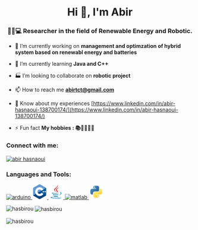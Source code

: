 <h1 align="center">Hi 👋, I'm Abir</h1>
<h3 align="center">👩‍💻💻 Researcher in the field of Renewable Energy and Robotic.</h3>

- 🔭 I’m currently working on **management and optimzation of hybrid system based on renewabl energy and batteries**

- 🌱 I’m currently learning **Java and C++**

- 🏭 I’m looking to collaborate on **robotic project**

- 📫 How to reach me **abirtct@gmail.com**

- 📄 Know about my experiences [https://www.linkedin.com/in/abir-hasnaoui-138700174/](https://www.linkedin.com/in/abir-hasnaoui-138700174/)

- ⚡ Fun fact **My hobbies : 📚🎨🥊🥋🐎**

<h3 align="left">Connect with me:</h3>
<p align="left">
<a href="https://linkedin.com/in/abir hasnaoui" target="blank"><img align="center" src="https://raw.githubusercontent.com/rahuldkjain/github-profile-readme-generator/master/src/images/icons/Social/linked-in-alt.svg" alt="abir hasnaoui" height="30" width="40" /></a>
</p>

<h3 align="left">Languages and Tools:</h3>
<p align="left"> <a href="https://www.arduino.cc/" target="_blank" rel="noreferrer"> <img src="https://cdn.worldvectorlogo.com/logos/arduino-1.svg" alt="arduino" width="40" height="40"/> </a> <a href="https://www.w3schools.com/cpp/" target="_blank" rel="noreferrer"> <img src="https://raw.githubusercontent.com/devicons/devicon/master/icons/cplusplus/cplusplus-original.svg" alt="cplusplus" width="40" height="40"/> </a> <a href="https://www.java.com" target="_blank" rel="noreferrer"> <img src="https://raw.githubusercontent.com/devicons/devicon/master/icons/java/java-original.svg" alt="java" width="40" height="40"/> </a> <a href="https://www.mathworks.com/" target="_blank" rel="noreferrer"> <img src="https://upload.wikimedia.org/wikipedia/commons/2/21/Matlab_Logo.png" alt="matlab" width="40" height="40"/> </a> <a href="https://www.python.org" target="_blank" rel="noreferrer"> <img src="https://raw.githubusercontent.com/devicons/devicon/master/icons/python/python-original.svg" alt="python" width="40" height="40"/> </a> </p>
<p><img align="left" src="https://github-readme-stats.vercel.app/api/top-langs?username=hasbirou&show_icons=true&locale=en&layout=compact" alt="hasbirou" /></p>


<p>&nbsp;<img align="center" src="https://github-readme-stats.vercel.app/api?username=hasbirou&show_icons=true&locale=en" alt="hasbirou" /></p>

<p><img align="center" src="https://github-readme-streak-stats.herokuapp.com/?user=hasbirou&" alt="hasbirou" /></p>
